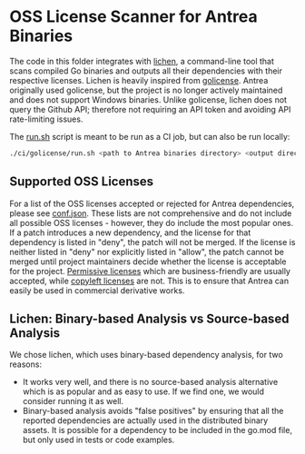 # OSS License Scanner for Antrea Binaries

The code in this folder integrates with
[lichen](https://github.com/uw-labs/lichen), a command-line tool that scans
compiled Go binaries and outputs all their dependencies with their respective
licenses. Lichen is heavily inspired from
[golicense](https://github.com/mitchellh/golicense). Antrea originally used
golicense, but the project is no longer actively maintained and does not support
Windows binaries. Unlike golicense, lichen does not query the Github API;
therefore not requiring an API token and avoiding API rate-limiting issues.

The [run.sh](run.sh) script is meant to be run as a CI job, but can also be run
locally:

```bash
./ci/golicense/run.sh <path to Antrea binaries directory> <output directory for generated reports>
```

## Supported OSS Licenses

For a list of the OSS licenses accepted or rejected for Antrea dependencies,
please see [conf.json](conf.json). These lists are not comprehensive and do not
include all possible OSS licenses - however, they do include the most popular
ones. If a patch introduces a new dependency, and the license for that
dependency is listed in "deny", the patch will not be merged. If the license is
neither listed in "deny" nor explicitly listed in "allow", the patch cannot be
merged until project maintainers decide whether the license is acceptable for
the project. [Permissive
licenses](https://en.wikipedia.org/wiki/Permissive_software_license)
which are business-friendly are usually accepted, while [copyleft
licenses](https://en.wikipedia.org/wiki/Copyleft) are not. This is to ensure
that Antrea can easily be used in commercial derivative works.

## Lichen: Binary-based Analysis vs Source-based Analysis

We chose lichen, which uses binary-based dependency analysis, for two reasons:

* It works very well, and there is no source-based analysis alternative which is
  as popular and as easy to use. If we find one, we would consider running it as
  well.
* Binary-based analysis avoids "false positives" by ensuring that all the
  reported dependencies are actually used in the distributed binary assets. It
  is possible for a dependency to be included in the go.mod file, but only used
  in tests or code examples.

